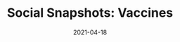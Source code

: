 ---
title: "Social Snapshots: Vaccines"
show_title_on_cover: false
date: "2021-04-18"
version: 4
volume: 1
issue: 1
category: "Social Snapshots"
format: "comic-strip-v2022_2"
synopsis: "Zeanne teaches Zene how to remain calm during vaccines."
modes_v2: [
    {mode_name: "Original", scenes: ["0", "1-Original"]},
    {mode_name: "With Face Masks", scenes: ["0", "1-With Face Masks"]},
    {mode_name: "With Double Face Masks", scenes: ["0", "1-With Double Face Masks"]},
    {mode_name: "With Double Face Masks and Face Shields", scenes: ["0", "1-With Double Face Masks and Face Shields"]}
]
---